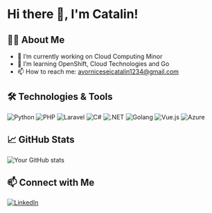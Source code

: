 # Hi there 👋, I'm Catalin!

## 👨‍💻 About Me
- 🔭 I’m currently working on Cloud Computing Minor
- 🌱 I’m learning OpenShift, Cloud Technologies and Go
- 📫 How to reach me: avorniceseicatalin1234@gmail.com

## 🛠️ Technologies & Tools

![Python](https://img.shields.io/badge/Python-3776AB?style=for-the-badge&logo=python&logoColor=white)
![PHP](https://img.shields.io/badge/PHP-777BB4?style=for-the-badge&logo=php&logoColor=white)
![Laravel](https://img.shields.io/badge/Laravel-FF2D20?style=for-the-badge&logo=laravel&logoColor=white)
![C#](https://img.shields.io/badge/C%23-239120?style=for-the-badge&logo=c-sharp&logoColor=white)
![.NET](https://img.shields.io/badge/.NET-512BD4?style=for-the-badge&logo=dotnet&logoColor=white)
![Golang](https://img.shields.io/badge/Go-00ADD8?style=for-the-badge&logo=go&logoColor=white)
![Vue.js](https://img.shields.io/badge/Vue.js-4FC08D?style=for-the-badge&logo=vue-dot-js&logoColor=white)
![Azure](https://img.shields.io/badge/Azure-0078D4?style=for-the-badge&logo=microsoft-azure&logoColor=white)

## 📈 GitHub Stats
![Your GitHub stats](https://github-readme-stats.vercel.app/api?username=Catalin246&show_icons=true)

## 📫 Connect with Me
[![LinkedIn](https://img.shields.io/badge/LinkedIn-blue?style=flat-square&logo=linkedin)](https://www.linkedin.com/in/catalin-avornicesei-429a13220/)
